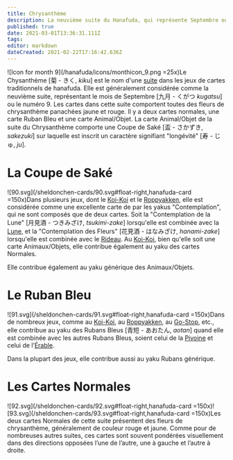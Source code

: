 ```yaml
---
title: Chrysanthème
description: La neuvième suite du Hanafuda, qui représente Septembre ou le numéro 9
published: true
date: 2021-03-01T13:36:31.111Z
tags: 
editor: markdown
dateCreated: 2021-02-22T17:16:42.636Z
---
```


![Icon for month 9](/hanafuda/icons/monthicon_9.png =25x)Le Chysanthème [菊 - きく, *kiku*] est le nom d'une [suite](/fr/hanafuda/guide/suites) dans les jeux de cartes traditionnels de hanafuda. Elle est généralement considérée comme la neuvième suite, représentant le mois de Septembre [九月	- くがつ *kugatsu*] ou le numéro 9. Les cartes dans cette suite comportent toutes des fleurs de chrysanthème panachées jaune et rouge. Il y a deux cartes normales, une carte Ruban Bleu et une carte Animal/Objet. La carte Animal/Objet de la suite du Chrysanthème comporte une Coupe de Saké [盃 - さかずき, *sakezuki*] sur laquelle est inscrit un caractère signifiant "longévité" [寿 - じゅ, *ju*].

# La Coupe de Saké
![90.svg](/sheldonchen-cards/90.svg#float-right,hanafuda-card =150x)Dans plusieurs jeux, dont le [Koi-Koi](/en/hanafuda/games/koi-koi) et le [Roppyakken](/en/hanafuda/games/roppyakken), elle est considérée comme une excellente carte de par les yakus "Contemplation", qui ne sont composés que de deux cartes. Soit la "Contemplation de la Lune" [月見酒 - つきみざけ, *tsukimi-zake*] lorsqu'elle est combinée avec la [Lune](/fr/hanafuda/guide/Eulalie#la-lune), et la "Contemplation des Fleurs" [花見酒 - はなみざけ, *hanami-zake*] lorsqu'elle est combinée avec le [Rideau](/fr/hanafuda/guide/Cerisier#le-rideau-de-campement). Au [Koi-Koi](/en/hanafuda/games/koi-koi), bien qu'elle soit une carte Animaux/Objets, elle contribue également au yaku des cartes Normales. 

Elle contribue également au yaku générique des Animaux/Objets. 

# Le Ruban Bleu
![91.svg](/sheldonchen-cards/91.svg#float-right,hanafuda-card =150x)Dans de nombreux jeux, comme au [Koi-Koi](/en/hanafuda/games/koi-koi), au [Roppyakken](/en/hanafuda/games/roppyakken), au [Go-Stop](/en/hanafuda/games/go-stop), etc., elle contribue au yaku des Rubans Bleus [青短 - あおたん, *aotan*] quand elle est combinée avec les autres Rubans Bleus, soient celui de la [Pivoine](/fr/hanafuda/guide/Pivoine#le-ruban-bleu) et celui de l’[Érable](/fr/hanafuda/guide/Érable#le-ruban-bleu).

Dans la plupart des jeux, elle contribue aussi au yaku Rubans générique.

# Les Cartes Normales
![92.svg](/sheldonchen-cards/92.svg#float-right,hanafuda-card =150x)![93.svg](/sheldonchen-cards/93.svg#float-right,hanafuda-card =150x)Les deux cartes Normales de cette suite présentent des fleurs de chrysanthème, généralement de couleur rouge et jaune. Comme pour de nombreuses autres suites, ces cartes sont souvent pondérées visuellement dans des directions opposées l’une de l’autre, une à gauche et l’autre à droite.
